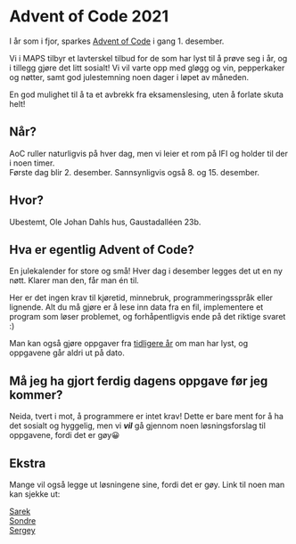 # Advent of Code 2021
I år som i fjor, sparkes [Advent of Code](https://adventofcode.com/) i gang 1. desember.

Vi i MAPS tilbyr et lavterskel tilbud for de som har lyst til å prøve seg i år, og i tillegg gjøre det litt sosialt! Vi vil varte opp med gløgg og vin, pepperkaker og nøtter, samt god julestemning noen dager i løpet av måneden.

En god mulighet til å ta et avbrekk fra eksamenslesing, uten å forlate skuta helt!

## Når?
AoC ruller naturligvis på hver dag, men vi leier et rom på IFI og holder til der i noen timer. \
Første dag blir 2. desember. Sannsynligvis også 8. og 15. desember.

## Hvor?
Ubestemt, Ole Johan Dahls hus, Gaustadalléen 23b.


## Hva er egentlig Advent of Code?
En julekalender for store og små! Hver dag i desember legges det ut en ny nøtt. Klarer man den, får man én til.

Her er det ingen krav til kjøretid, minnebruk, programmeringsspråk eller lignende. Alt du må gjøre er å lese inn data fra en fil, implementere et program som løser problemet, og forhåpentligvis ende på det riktige svaret :)

Man kan også gjøre oppgaver fra [tidligere år](https://adventofcode.com/2021/events) om man har lyst, og oppgavene går aldri ut på dato.


## Må jeg ha gjort ferdig dagens oppgave før jeg kommer?
Neida, tvert i mot, å programmere er intet krav! Dette er bare ment for å ha det sosialt og hyggelig, men vi ***vil*** gå gjennom noen løsningsforslag til oppgavene, fordi det er gøy😀


## Ekstra
Mange vil også legge ut løsningene sine, fordi det er gøy. Link til noen man kan sjekke ut:

[Sarek](https://github.com/sarsko) \
[Sondre](https://github.com/sondresl/AdventOfCode) \
[Sergey](https://github.com/sergiosja/AdventOfCode)
